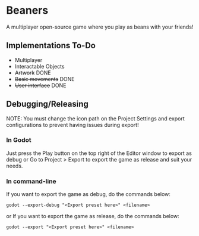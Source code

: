 # Beaners
A multiplayer open-source game where you play as beans with your friends!

## Implementations To-Do
- Multiplayer             
- Interactable Objects          
- ~~Artwork~~ DONE            
- ~~Basic movements~~ DONE             
- ~~User interface~~ DONE             

## Debugging/Releasing
NOTE: You must change the icon path on the Project Settings and export configurations to prevent having issues during export!

### In Godot
Just press the Play button on the top right of the Editor window to export as debug
or Go to Project > Export to export the game as release and suit your needs.

### In command-line
If you want to export the game as debug, do the commands below:
```
godot --export-debug "<Export preset here>" <filename>
```

or If you want to export the game as release, do the commands below:
```
godot --export "<Export preset here>" <filename>
